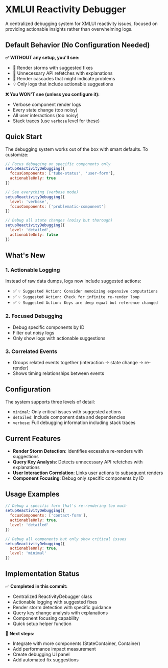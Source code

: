 # XMLUI Reactivity Debugger

A centralized debugging system for XMLUI reactivity issues, focused on providing actionable insights rather than overwhelming logs.

## Default Behavior (No Configuration Needed)

**✅ WITHOUT any setup, you'll see:**
- 🚨 Render storms with suggested fixes
- 🔄 Unnecessary API refetches with explanations  
- 🔗 Render cascades that might indicate problems
- 💡 Only logs that include actionable suggestions

**❌ You WON'T see (unless you configure it):**
- Verbose component render logs
- Every state change (too noisy)
- All user interactions (too noisy)
- Stack traces (use `verbose` level for these)

## Quick Start

The debugging system works out of the box with smart defaults. To customize:

```javascript
// Focus debugging on specific components only
setupReactivityDebugging({
  focusComponents: ['tube-status', 'user-form'],
  actionableOnly: true
})

// See everything (verbose mode)
setupReactivityDebugging({
  level: 'verbose',
  focusComponents: ['problematic-component']
})

// Debug all state changes (noisy but thorough)
setupReactivityDebugging({
  level: 'detailed',
  actionableOnly: false
})
```

## What's New

### 1. **Actionable Logging**
Instead of raw data dumps, logs now include suggested actions:
- ✅ `💡 Suggested Action: Consider memoizing expensive computations`
- ✅ `💡 Suggested Action: Check for infinite re-render loop`
- ✅ `💡 Suggested Action: Keys are deep equal but reference changed`

### 2. **Focused Debugging**
- Debug specific components by ID
- Filter out noisy logs
- Only show logs with actionable suggestions

### 3. **Correlated Events**
- Groups related events together (interaction → state change → re-render)
- Shows timing relationships between events

## Configuration

The system supports three levels of detail:
- `minimal`: Only critical issues with suggested actions
- `detailed`: Include component data and dependencies  
- `verbose`: Full debugging information including stack traces

## Current Features

- **Render Storm Detection**: Identifies excessive re-renders with suggestions
- **Query Key Analysis**: Detects unnecessary API refetches with explanations
- **User Interaction Correlation**: Links user actions to subsequent renders
- **Component Focusing**: Debug only specific components by ID

## Usage Examples

```javascript
// Debug a specific form that's re-rendering too much
setupReactivityDebugging({
  focusComponents: ['contact-form'],
  actionableOnly: true,
  level: 'detailed'
})

// Debug all components but only show critical issues
setupReactivityDebugging({
  actionableOnly: true,
  level: 'minimal'
})
```

## Implementation Status

✅ **Completed in this commit:**
- Centralized ReactivityDebugger class
- Actionable logging with suggested fixes
- Render storm detection with specific guidance
- Query key change analysis with explanations
- Component focusing capability
- Quick setup helper function

🔄 **Next steps:**
- Integrate with more components (StateContainer, Container)
- Add performance impact measurement
- Create debugging UI panel
- Add automated fix suggestions
